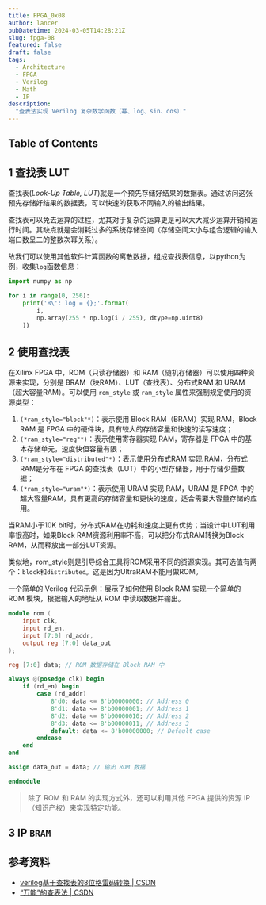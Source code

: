 ```yaml
---
title: FPGA_0x08
author: lancer
pubDatetime: 2024-03-05T14:28:21Z
slug: fpga-08
featured: false
draft: false
tags:
  - Architecture
  - FPGA
  - Verilog
  - Math
  - IP
description:
  "查表法实现 Verilog 复杂数学函数（幂、log、sin、cos）"
---
```


## Table of Contents


## 1 查找表 LUT

查找表(*Look-Up Table, LUT*)就是一个预先存储好结果的数据表。通过访问这张预先存储好结果的数据表，可以快速的获取不同输入的输出结果。

查找表可以免去运算的过程，尤其对于复杂的运算更是可以大大减少运算开销和运行时间。其缺点就是会消耗过多的系统存储空间（存储空间大小与组合逻辑的输入端口数呈二的整数次幂关系）。

故我们可以使用其他软件计算函数的离散数据，组成查找表信息，以python为例，收集`log`函数信息：

```python
import numpy as np

for i in range(0, 256):
    print('8\': log = {};'.format(
        i,
        np.array(255 * np.log(i / 255), dtype=np.uint8)
    ))

```

## 2 使用查找表

在Xilinx FPGA 中，ROM（只读存储器）和 RAM（随机存储器）可以使用四种资源来实现，分别是 BRAM（块RAM）、LUT（查找表）、分布式RAM 和 URAM（超大容量RAM）。可以使用 `rom_style` 或 `ram_style` 属性来强制规定使用的资源类型：

1. `(*ram_style="block"*)`：表示使用 Block RAM（BRAM）实现 RAM，Block RAM 是 FPGA 中的硬件块，具有较大的存储容量和快速的读写速度；
2. `(*ram_style="reg"*)`：表示使用寄存器实现 RAM，寄存器是 FPGA 中的基本存储单元，速度快但容量有限；
3. `(*ram_style="distributed"*)`：表示使用分布式RAM 实现 RAM，分布式RAM是分布在 FPGA 的查找表（LUT）中的小型存储器，用于存储少量数据；
4. `(*ram_style="uram"*)`：表示使用 URAM 实现 RAM，URAM 是 FPGA 中的超大容量RAM，具有更高的存储容量和更快的速度，适合需要大容量存储的应用。

当RAM小于10K bit时，分布式RAM在功耗和速度上更有优势；当设计中LUT利用率很高时，如果Block RAM资源利用率不高，可以把分布式RAM转换为Block RAM，从而释放出一部分LUT资源。

类似地，rom_style则是引导综合工具将ROM采用不同的资源实现。其可选值有两个：`block`和`distributed`。这是因为UltraRAM不能用做ROM。

一个简单的 Verilog 代码示例：展示了如何使用 Block RAM 实现一个简单的 ROM 模块，根据输入的地址从 ROM 中读取数据并输出。

```verilog
module rom (
    input clk,
    input rd_en,
    input [7:0] rd_addr,
    output reg [7:0] data_out
);

reg [7:0] data; // ROM 数据存储在 Block RAM 中

always @(posedge clk) begin
    if (rd_en) begin
        case (rd_addr)
            8'd0: data <= 8'b00000000; // Address 0
            8'd1: data <= 8'b00000001; // Address 1
            8'd2: data <= 8'b00000010; // Address 2
            8'd3: data <= 8'b00000011; // Address 3
            default: data <= 8'b00000000; // Default case
        endcase
    end
end

assign data_out = data; // 输出 ROM 数据

endmodule


```

> 除了 ROM 和 RAM 的实现方式外，还可以利用其他 FPGA 提供的资源 IP（知识产权）来实现特定功能。

## 3 IP `BRAM`




## 参考资料

- [verilog基于查找表的8位格雷码转换 | CSDN](https://blog.csdn.net/cengqiu4314/article/details/134931650)
- [“万能”的查表法 | CSDN](https://blog.csdn.net/Reborn_Lee/article/details/104955374)
